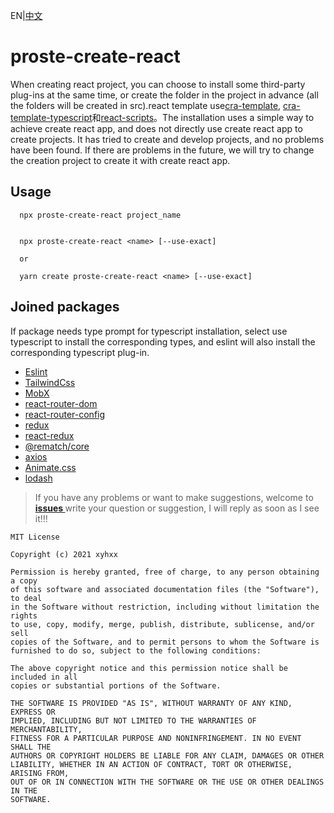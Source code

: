 EN|<a href="https://github.com/xyhxx/proste-create-react/blob/main/doc/zh.md">中文</a>


# proste-create-react

When creating react project, you can choose to install some third-party plug-ins at the same time, or create the folder in the project in advance (all the folders will be created in src).react template use<a href="https://github.com/facebook/create-react-app/tree/master/packages/cra-template">cra-template</a>, <a href="https://github.com/facebook/create-react-app/tree/master/packages/cra-template-typescript">cra-template-typescript</a>和<a href="https://github.com/facebook/create-react-app/tree/master/packages/react-scripts">react-scripts</a>。The installation uses a simple way to achieve create react app, and does not directly use create react app to create projects. It has tried to create and develop projects, and no problems have been found. If there are problems in the future, we will try to change the creation project to create it with create react app.


##  Usage

```
  npx proste-create-react project_name


  npx proste-create-react <name> [--use-exact]

  or

  yarn create proste-create-react <name> [--use-exact]
```

##  Joined packages

If package needs type prompt for typescript installation, select use typescript to install the corresponding types, and eslint will also install the corresponding typescript plug-in.


+ <a href="https://github.com/eslint/eslint">Eslint</a>
+ <a href="https://github.com/tailwindlabs/tailwindcss">TailwindCss</a>
+ <a href="https://github.com/mobxjs/mobx">MobX</a>
+ <a href="https://github.com/ReactTraining/react-router#readme">react-router-dom</a>
+ <a href="https://github.com/ReactTraining/react-router/tree/master/packages/react-router-config">react-router-config</a>
+ <a href="https://github.com/reduxjs/redux">redux</a>
+ <a href="https://github.com/reduxjs/react-redux">react-redux</a>
+ <a href="https://github.com/rematch/rematch">@rematch/core</a>
+ <a href="https://github.com/axios/axios">axios</a>
+ <a href="https://github.com/animate-css/animate.css">Animate.css</a>
+ <a href="https://github.com/lodash/lodash">lodash</a>

> If you have any problems or want to make suggestions, welcome to<b><a href="https://github.com/xyhxx/proste-create-react/issues">  issues  </a></b>write your question or suggestion, I will reply as soon as I see it!!!
```
MIT License

Copyright (c) 2021 xyhxx

Permission is hereby granted, free of charge, to any person obtaining a copy
of this software and associated documentation files (the "Software"), to deal
in the Software without restriction, including without limitation the rights
to use, copy, modify, merge, publish, distribute, sublicense, and/or sell
copies of the Software, and to permit persons to whom the Software is
furnished to do so, subject to the following conditions:

The above copyright notice and this permission notice shall be included in all
copies or substantial portions of the Software.

THE SOFTWARE IS PROVIDED "AS IS", WITHOUT WARRANTY OF ANY KIND, EXPRESS OR
IMPLIED, INCLUDING BUT NOT LIMITED TO THE WARRANTIES OF MERCHANTABILITY,
FITNESS FOR A PARTICULAR PURPOSE AND NONINFRINGEMENT. IN NO EVENT SHALL THE
AUTHORS OR COPYRIGHT HOLDERS BE LIABLE FOR ANY CLAIM, DAMAGES OR OTHER
LIABILITY, WHETHER IN AN ACTION OF CONTRACT, TORT OR OTHERWISE, ARISING FROM,
OUT OF OR IN CONNECTION WITH THE SOFTWARE OR THE USE OR OTHER DEALINGS IN THE
SOFTWARE.

```